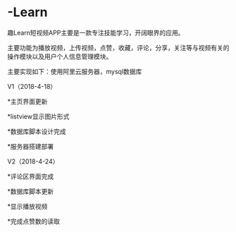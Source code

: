 # -Learn


趣Learn短视频APP主要是一款专注技能学习，开阔眼界的应用。

主要功能为播放视频，上传视频，点赞，收藏，评论，分享，关注等与视频有关的操作模块以及用户个人信息管理模块。

主要实现如下：使用阿里云服务器，mysql数据库


V1（2018-4-18）

*主页界面更新

*listview显示图片形式

*数据库脚本设计完成

*服务器搭建部署


V2（2018-4-24）

*评论区界面完成

*数据库脚本更新

*显示播放视频

*完成点赞数的读取


